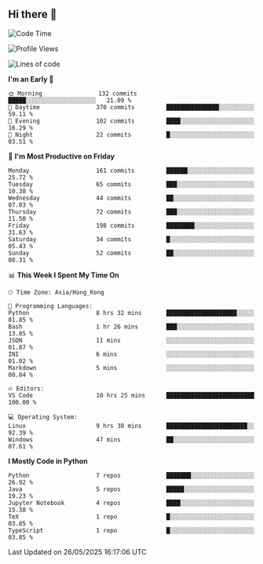 ## Hi there 👋

<!--
**gessiegulugulu/gessiegulugulu** is a ✨ _special_ ✨ repository because its `README.md` (this file) appears on your GitHub profile.

Here are some ideas to get you started:

- 🔭 I’m currently working on ...
- 🌱 I’m currently learning ...
- 👯 I’m looking to collaborate on ...
- 🤔 I’m looking for help with ...
- 💬 Ask me about ...
- 📫 How to reach me: ...
- 😄 Pronouns: ...
- ⚡ Fun fact: ...
-->

<!--START_SECTION:waka-->
![Code Time](http://img.shields.io/badge/Code%20Time-422%20hrs%209%20mins-blue)

![Profile Views](http://img.shields.io/badge/Profile%20Views-0-blue)

![Lines of code](https://img.shields.io/badge/From%20Hello%20World%20I%27ve%20Written-3.6%20million%20lines%20of%20code-blue)

**I'm an Early 🐤** 

```text
🌞 Morning                132 commits         █████░░░░░░░░░░░░░░░░░░░░   21.09 % 
🌆 Daytime                370 commits         ███████████████░░░░░░░░░░   59.11 % 
🌃 Evening                102 commits         ████░░░░░░░░░░░░░░░░░░░░░   16.29 % 
🌙 Night                  22 commits          █░░░░░░░░░░░░░░░░░░░░░░░░   03.51 % 
```
📅 **I'm Most Productive on Friday** 

```text
Monday                   161 commits         ██████░░░░░░░░░░░░░░░░░░░   25.72 % 
Tuesday                  65 commits          ███░░░░░░░░░░░░░░░░░░░░░░   10.38 % 
Wednesday                44 commits          ██░░░░░░░░░░░░░░░░░░░░░░░   07.03 % 
Thursday                 72 commits          ███░░░░░░░░░░░░░░░░░░░░░░   11.50 % 
Friday                   198 commits         ████████░░░░░░░░░░░░░░░░░   31.63 % 
Saturday                 34 commits          █░░░░░░░░░░░░░░░░░░░░░░░░   05.43 % 
Sunday                   52 commits          ██░░░░░░░░░░░░░░░░░░░░░░░   08.31 % 
```


📊 **This Week I Spent My Time On** 

```text
🕑︎ Time Zone: Asia/Hong_Kong

💬 Programming Languages: 
Python                   8 hrs 32 mins       ████████████████████░░░░░   81.85 % 
Bash                     1 hr 26 mins        ███░░░░░░░░░░░░░░░░░░░░░░   13.85 % 
JSON                     11 mins             ░░░░░░░░░░░░░░░░░░░░░░░░░   01.87 % 
INI                      6 mins              ░░░░░░░░░░░░░░░░░░░░░░░░░   01.02 % 
Markdown                 5 mins              ░░░░░░░░░░░░░░░░░░░░░░░░░   00.84 % 

🔥 Editors: 
VS Code                  10 hrs 25 mins      █████████████████████████   100.00 % 

💻 Operating System: 
Linux                    9 hrs 38 mins       ███████████████████████░░   92.39 % 
Windows                  47 mins             ██░░░░░░░░░░░░░░░░░░░░░░░   07.61 % 
```

**I Mostly Code in Python** 

```text
Python                   7 repos             ███████░░░░░░░░░░░░░░░░░░   26.92 % 
Java                     5 repos             █████░░░░░░░░░░░░░░░░░░░░   19.23 % 
Jupyter Notebook         4 repos             ████░░░░░░░░░░░░░░░░░░░░░   15.38 % 
TeX                      1 repo              █░░░░░░░░░░░░░░░░░░░░░░░░   03.85 % 
TypeScript               1 repo              █░░░░░░░░░░░░░░░░░░░░░░░░   03.85 % 
```




 Last Updated on 26/05/2025 16:17:06 UTC
<!--END_SECTION:waka-->
